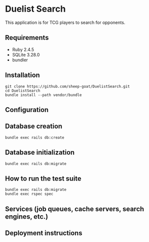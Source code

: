 # Duelist Search

This application is for TCG players to search for opponents.

## Requirements
* Ruby 2.4.5
* SQLite 3.28.0
* bundler

## Installation
```
git clone https://github.com/sheep-goat/DuelistSearch.git
cd DuelistSearch
bundle install --path vendor/bundle
```
## Configuration

## Database creation
```
bundle exec rails db:create
```

## Database initialization
```
bundle exec rails db:migrate
```

## How to run the test suite
```
bundle exec rails db:migrate
bundle exec rspec spec
```

## Services (job queues, cache servers, search engines, etc.)

## Deployment instructions
